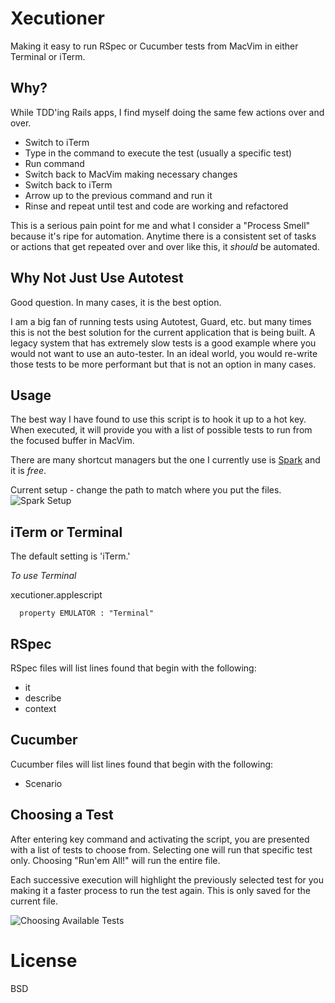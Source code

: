 # Xecutioner #

Making it easy to run RSpec or Cucumber tests from MacVim in either Terminal or iTerm.

## Why?

While TDD'ing Rails apps, I find myself doing the same few actions over and over.

* Switch to iTerm
* Type in the command to execute the test (usually a specific test)
* Run command
* Switch back to MacVim making necessary changes
* Switch back to iTerm
* Arrow up to the previous command and run it
* Rinse and repeat until test and code are working and refactored

This is a serious pain point for me and what I consider a "Process Smell" because it's ripe for
automation. Anytime there is a consistent set of tasks or actions that get repeated over and over like this,
it *should* be automated.

## Why Not Just Use Autotest

Good question. In many cases, it is the best option.

I am a big fan of running tests using Autotest, Guard, etc. but many times this is not the best solution for
the current application that is being built. A legacy system that has extremely slow tests is a good example
where you would not want to use an auto-tester. In an ideal world, you would re-write those tests to be more
performant but that is not an option in many cases.

## Usage

The best way I have found to use this script is to hook it up to a hot key.
When executed, it will provide you with a list of possible tests to run
from the focused buffer in MacVim.

There are many shortcut managers but the one I currently use is [Spark](http://www.macupdate.com/app/mac/14352/spark) and it is *free*.

Current setup - change the path to match where you put the files.
![Spark Setup](http://allancraig.net/personal/spark_setup.png "Spark Setup")

## iTerm or Terminal

The default setting is 'iTerm.'

*To use Terminal*

xecutioner.applescript
```applescript
  property EMULATOR : "Terminal"
```

## RSpec

RSpec files will list lines found that begin with the following:

* it
* describe
* context

## Cucumber

Cucumber files will list lines found that begin with the following:

* Scenario

## Choosing a Test

After entering key command and activating the script, you are presented with a list of
tests to choose from. Selecting one will run that specific test only. Choosing "Run'em All!"
will run the entire file.

Each successive execution will highlight the previously selected test for you making it a faster
process to run the test again. This is only saved for the current file.

![Choosing Available Tests](http://allancraig.net/personal/choose_from_tests.png)


# License #

BSD
